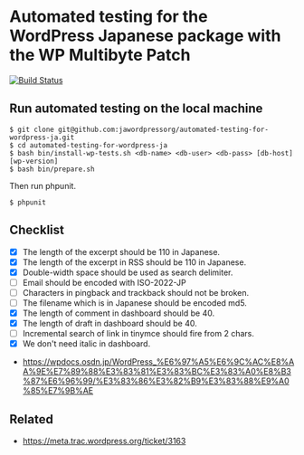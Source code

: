 # Automated testing for the WordPress Japanese package with the WP Multibyte Patch

[![Build Status](https://travis-ci.org/jawordpressorg/automated-testing-for-wordpress-ja.svg?branch=master)](https://travis-ci.org/jawordpressorg/automated-testing-for-wordpress-ja)

## Run automated testing on the local machine

```
$ git clone git@github.com:jawordpressorg/automated-testing-for-wordpress-ja.git
$ cd automated-testing-for-wordpress-ja
$ bash bin/install-wp-tests.sh <db-name> <db-user> <db-pass> [db-host] [wp-version]
$ bash bin/prepare.sh
```

Then run phpunit.

```
$ phpunit
```

## Checklist

* [x] The length of the excerpt should be 110 in Japanese.
* [x] The length of the excerpt in RSS should be 110 in Japanese.
* [x] Double-width space should be used as search delimiter.
* [ ] Email should be encoded with ISO-2022-JP
* [ ] Characters in pingback and trackback should not be broken.
* [ ] The filename which is in Japanese should be encoded md5.
* [x] The length of comment in dashboard should be 40.
* [x] The length of draft in dashboard should be 40.
* [ ] Incremental search of link in tinymce should fire from 2 chars.
* [x] We don't need italic in dashboard.

* https://wpdocs.osdn.jp/WordPress_%E6%97%A5%E6%9C%AC%E8%AA%9E%E7%89%88%E3%83%81%E3%83%BC%E3%83%A0%E8%B3%87%E6%96%99/%E3%83%86%E3%82%B9%E3%83%88%E9%A0%85%E7%9B%AE

## Related

* https://meta.trac.wordpress.org/ticket/3163
